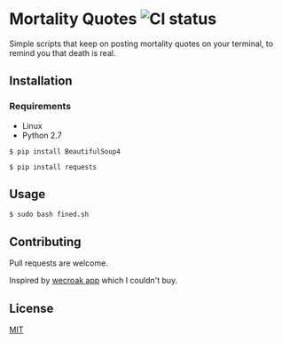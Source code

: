 # Mortality Quotes ![CI status](https://img.shields.io/badge/build-passing-brightgreen.svg)

Simple scripts that keep on posting mortality quotes on your terminal, to remind you that death is real.

## Installation

### Requirements
* Linux
* Python 2.7 

`$ pip install BeautifulSoup4 `

`$ pip install requests `

## Usage

`$ sudo bash fined.sh `


## Contributing
Pull requests are welcome. 

Inspired by [wecroak app](https://www.wecroak.com) which I couldn't buy.
 
## License
[MIT](https://choosealicense.com/licenses/mit/)
